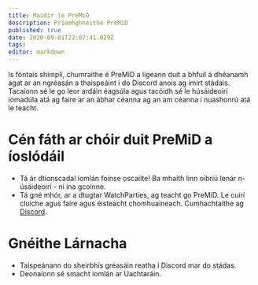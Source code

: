 ```yaml
---
title: Maidir le PreMiD
description: Príomhghnéithe PreMiD
published: true
date: 2020-09-01T22:07:41.029Z
tags:
editor: markdown
---
```


Is fóntais shimplí, chumraithe é PreMiD a ligeann duit a bhfuil á dhéanamh agat ar an ngréasán a thaispeáint i do Discord anois ag imirt stádais. Tacaíonn sé le go leor ardáin éagsúla agus tacóidh sé le húsáideoirí iomadúla atá ag faire ar an ábhar céanna ag an am céanna i nuashonrú atá le teacht.

# Cén fáth ar chóir duit PreMiD a íoslódáil
- Tá ár dtionscadal iomlán foinse oscailte! Ba mhaith linn oibriú lenár n-úsáideoirí - ní ina gcoinne.
- Tá gné mhór, ar a dtugtar WatchParties, ag teacht go PreMiD. Le cuirí cluiche agus faire agus éisteacht chomhuaineach. Cumhachtaithe ag [Discord](https://discordapp.com/).

# Gnéithe Lárnacha
- Taispeánann do sheirbhís gréasáin reatha i Discord mar do stádas.
- Deonaíonn sé smacht iomlán ar Uachtaráin.